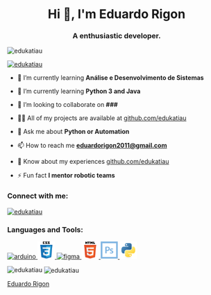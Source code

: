 <h1 align="center">Hi 👋, I'm Eduardo Rigon</h1>
<h3 align="center">A enthusiastic developer.</h3>

<p align="left"> <img src="https://komarev.com/ghpvc/?username=edukatiau&label=Profile%20views&color=0e75b6&style=flat" alt="edukatiau" /> </p>

<p align="left"> <a href="https://twitter.com/edukatiau" target="blank"><img src="https://img.shields.io/twitter/follow/edukatiau?logo=twitter&style=for-the-badge" alt="edukatiau" /></a> </p>

- 🔭 I’m currently learning **Análise e Desenvolvimento de Sistemas**

- 🌱 I’m currently learning **Python 3 and Java**

- 🤝 I’m looking to collaborate on **###**

- 👨‍💻 All of my projects are available at [github.com/edukatiau](github.com/edukatiau)

- 💬 Ask me about **Python or Automation**

- 📫 How to reach me **eduardorigon2011@gmail.com**

- 📄 Know about my experiences [github.com/edukatiau](github.com/edukatiau)

- ⚡ Fun fact **I mentor robotic teams**

<h3 align="left">Connect with me:</h3>
<p align="left">
<a href="https://twitter.com/edukatiau" target="blank"><img align="center" src="https://raw.githubusercontent.com/rahuldkjain/github-profile-readme-generator/master/src/images/icons/Social/twitter.svg" alt="edukatiau" height="30" width="40" /></a>
</p>

<h3 align="left">Languages and Tools:</h3>
<p align="left"> <a href="https://www.arduino.cc/" target="_blank" rel="noreferrer"> <img src="https://cdn.worldvectorlogo.com/logos/arduino-1.svg" alt="arduino" width="40" height="40"/> </a> <a href="https://www.w3schools.com/css/" target="_blank" rel="noreferrer"> <img src="https://raw.githubusercontent.com/devicons/devicon/master/icons/css3/css3-original-wordmark.svg" alt="css3" width="40" height="40"/> </a> <a href="https://www.figma.com/" target="_blank" rel="noreferrer"> <img src="https://www.vectorlogo.zone/logos/figma/figma-icon.svg" alt="figma" width="40" height="40"/> </a> <a href="https://www.w3.org/html/" target="_blank" rel="noreferrer"> <img src="https://raw.githubusercontent.com/devicons/devicon/master/icons/html5/html5-original-wordmark.svg" alt="html5" width="40" height="40"/> </a> <a href="https://www.photoshop.com/en" target="_blank" rel="noreferrer"> <img src="https://raw.githubusercontent.com/devicons/devicon/master/icons/photoshop/photoshop-line.svg" alt="photoshop" width="40" height="40"/> </a> <a href="https://www.python.org" target="_blank" rel="noreferrer"> <img src="https://raw.githubusercontent.com/devicons/devicon/master/icons/python/python-original.svg" alt="python" width="40" height="40"/> </a> </p>

<p><img align="left" src="https://github-readme-stats.vercel.app/api/top-langs?username=edukatiau&show_icons=true&locale=en&layout=compact" alt="edukatiau" /></p>

<p>&nbsp;<img align="center" src="https://github-readme-stats.vercel.app/api?username=edukatiau&show_icons=true&locale=en" alt="edukatiau" /></p>

<div class="badge-base LI-profile-badge" data-locale="pt_BR" data-size="medium" data-theme="dark" data-type="VERTICAL" data-vanity="eduardo-rigon" data-version="v1"><a class="badge-base__link LI-simple-link" href="https://br.linkedin.com/in/eduardo-rigon?trk=profile-badge">Eduardo Rigon</a></div>
              
